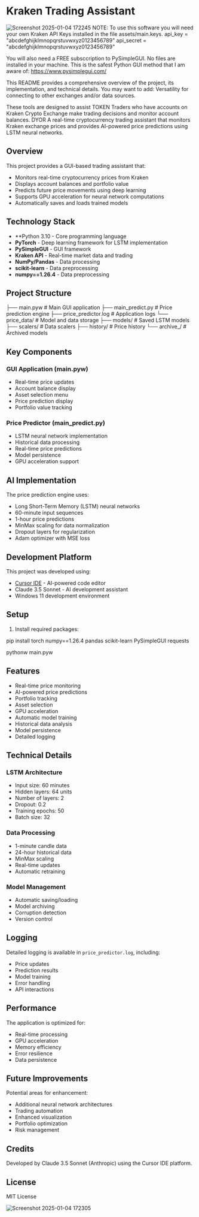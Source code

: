 # Kraken Trading Assistant
![Screenshot 2025-01-04 172245](https://github.com/user-attachments/assets/06e0d0ef-0189-4ed3-a0d3-3b7e94775cf3)
NOTE: To use this software you will need your own Kraken API Keys installed in the file assets/main.keys.
api_key = "abcdefghijklmnopqrstuvwxyz0123456789"
api_secret = "abcdefghijklmnopqrstuvwxyz0123456789"

You will also need a FREE subsccription to PySimpleGUI. No files are installed in your machine. This is the safest Python GUI method that I am aware of: https://www.pysimplegui.com/

This README provides a comprehensive overview of the project, its implementation, and technical details. 
You may want to add: Versatility for connecting to other exchanges and/or data sources. 

These tools are designed to assist TOKEN Traders who have accounts on Kraken Crypto Exchange make trading decisions and monitor account balances. DYOR
A real-time cryptocurrency trading assistant that monitors Kraken exchange prices and provides AI-powered price predictions using LSTM neural networks.

## Overview

This project provides a GUI-based trading assistant that:
- Monitors real-time cryptocurrency prices from Kraken
- Displays account balances and portfolio value
- Predicts future price movements using deep learning
- Supports GPU acceleration for neural network computations
- Automatically saves and loads trained models

## Technology Stack

- **Python 3.10 - Core programming language
- **PyTorch** - Deep learning framework for LSTM implementation
- **PySimpleGUI** - GUI framework
- **Kraken API** - Real-time market data and trading
- **NumPy/Pandas** - Data processing
- **scikit-learn** - Data preprocessing
- **numpy==1.26.4** - Data preprocessing
## Project Structure

├── main.pyw # Main GUI application
├── main_predict.py # Price prediction engine
├── price_predictor.log # Application logs
└── price_data/ # Model and data storage
├── models/ # Saved LSTM models
├── scalers/ # Data scalers
├── history/ # Price history
└── archive_/ # Archived models


## Key Components

### GUI Application (main.pyw)
- Real-time price updates
- Account balance display
- Asset selection menu
- Price prediction display
- Portfolio value tracking

### Price Predictor (main_predict.py)
- LSTM neural network implementation
- Historical data processing
- Real-time price predictions
- Model persistence
- GPU acceleration support

## AI Implementation

The price prediction engine uses:
- Long Short-Term Memory (LSTM) neural networks
- 60-minute input sequences
- 1-hour price predictions
- MinMax scaling for data normalization
- Dropout layers for regularization
- Adam optimizer with MSE loss

## Development Platform

This project was developed using:
- [Cursor IDE](https://cursor.sh/) - AI-powered code editor
- Claude 3.5 Sonnet - AI development assistant
- Windows 11 development environment

## Setup

1. Install required packages:

pip install torch numpy==1.26.4 pandas scikit-learn PySimpleGUI requests


pythonw main.pyw


## Features

- Real-time price monitoring
- AI-powered price predictions
- Portfolio tracking
- Asset selection
- GPU acceleration
- Automatic model training
- Historical data analysis
- Model persistence
- Detailed logging

## Technical Details

### LSTM Architecture
- Input size: 60 minutes
- Hidden layers: 64 units
- Number of layers: 2
- Dropout: 0.2
- Training epochs: 50
- Batch size: 32

### Data Processing
- 1-minute candle data
- 24-hour historical data
- MinMax scaling
- Real-time updates
- Automatic retraining

### Model Management
- Automatic saving/loading
- Model archiving
- Corruption detection
- Version control

## Logging

Detailed logging is available in `price_predictor.log`, including:
- Price updates
- Prediction results
- Model training
- Error handling
- API interactions

## Performance

The application is optimized for:
- Real-time processing
- GPU acceleration
- Memory efficiency
- Error resilience
- Data persistence

## Future Improvements

Potential areas for enhancement:
- Additional neural network architectures
- Trading automation
- Enhanced visualization
- Portfolio optimization
- Risk management

## Credits

Developed by Claude 3.5 Sonnet (Anthropic) using the Cursor IDE platform.

## License

MIT License

![Screenshot 2025-01-04 172305](https://github.com/user-attachments/assets/a8490603-30bd-47ab-95bd-c6d451a064e6)
